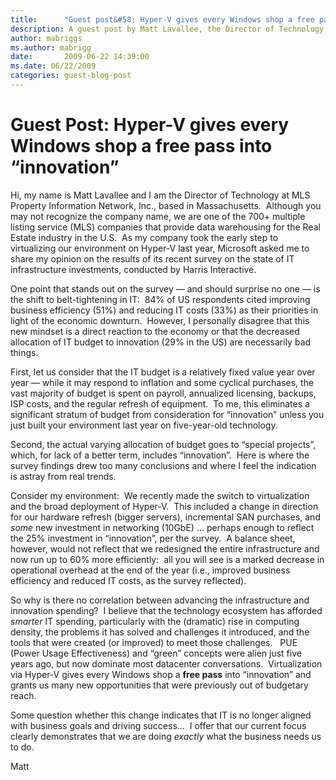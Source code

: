 ```yaml
---
title:      "Guest post&#58; Hyper-V gives every Windows shop a free pass into “innovation”"
description: A guest post by Matt Lavallee, the Director of Technology at MLS Property Information Network, Inc., based in Massachusetts.
author: mabriggs
ms.author: mabrigg
date:       2009-06-22 14:39:00
ms.date: 06/22/2009
categories: guest-blog-post
---
```

# Guest Post: Hyper-V gives every Windows shop a free pass into “innovation”

Hi, my name is Matt Lavallee and I am the Director of Technology at MLS Property Information Network, Inc., based in Massachusetts.  Although you may not recognize the company name, we are one of the 700+ multiple listing service (MLS) companies that provide data warehousing for the Real Estate industry in the U.S.  As my company took the early step to virtualizing our environment on Hyper-V last year, Microsoft asked me to share my opinion on the results of its recent survey on the state of IT infrastructure investments, conducted by Harris Interactive. 

One point that stands out on the survey — and should surprise no one — is the shift to belt-tightening in IT:  84% of US respondents cited improving business efficiency (51%) and reducing IT costs (33%) as their priorities in light of the economic downturn.  However, I personally disagree that this new mindset is a direct reaction to the economy or that the decreased allocation of IT budget to innovation (29% in the US) are necessarily bad things.

First, let us consider that the IT budget is a relatively fixed value year over year — while it may respond to inflation and some cyclical purchases, the vast majority of budget is spent on payroll, annualized licensing, backups, ISP costs, and the regular refresh of equipment.  To me, this eliminates a significant stratum of budget from consideration for “innovation” unless you just built your environment last year on five-year-old technology.

Second, the actual varying allocation of budget goes to “special projects”, which, for lack of a better term, includes “innovation”.  Here is where the survey findings drew too many conclusions and where I feel the indication is astray from real trends.

Consider my environment:  We recently made the switch to virtualization and the broad deployment of Hyper-V.  This included a change in direction for our hardware refresh (bigger servers), incremental SAN purchases, and _some_ new investment in networking (10GbE) … perhaps enough to reflect the 25% investment in “innovation”, per the survey.  A balance sheet, however, would not reflect that we redesigned the entire infrastructure and now run up to 60% more efficiently:  all you will see is a marked decrease in operational overhead at the end of the year (i.e., improved business efficiency and reduced IT costs, as the survey reflected).

So why is there no correlation between advancing the infrastructure and innovation spending?  I believe that the technology ecosystem has afforded _smarter_ IT spending, particularly with the (dramatic) rise in computing density, the problems it has solved and challenges it introduced, and the tools that were created (or improved) to meet those challenges.   PUE (Power Usage Effectiveness) and “green” concepts were alien just five years ago, but now dominate most datacenter conversations.  Virtualization via Hyper-V gives every Windows shop a **free pass** into  “innovation” and grants us many new opportunities that were previously out of budgetary reach.

Some question whether this change indicates that IT is no longer aligned with business goals and driving success…  I offer that our current focus clearly demonstrates that we are doing _exactly_ what the business needs us to do.

Matt
